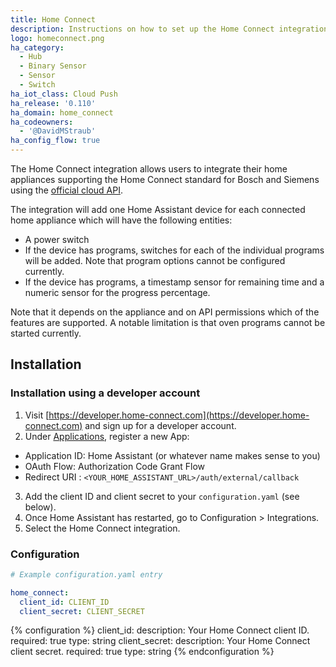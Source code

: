 ```yaml
---
title: Home Connect
description: Instructions on how to set up the Home Connect integration within Home Assistant.
logo: homeconnect.png
ha_category:
  - Hub
  - Binary Sensor
  - Sensor
  - Switch
ha_iot_class: Cloud Push
ha_release: '0.110'
ha_domain: home_connect
ha_codeowners:
  - '@DavidMStraub'
ha_config_flow: true
---
```


The Home Connect integration allows users to integrate their home appliances supporting the Home Connect standard for Bosch and Siemens using the [official cloud API](https://developer.home-connect.com).

The integration will add one Home Assistant device for each connected home appliance which will have the following entities:

- A power switch
- If the device has programs, switches for each of the individual programs will be added. Note that program options cannot be configured currently.
- If the device has programs, a timestamp sensor for remaining time and a numeric sensor for the progress percentage.

Note that it depends on the appliance and on API permissions which of the features are supported. A notable limitation is that oven programs cannot be started currently.

## Installation

### Installation using a developer account

1. Visit [https://developer.home-connect.com](https://developer.home-connect.com) and sign up for a developer account.
2. Under [Applications](https://developer.home-connect.com/applications), register a new App:

- Application ID: Home Assistant (or whatever name makes sense to you)
- OAuth Flow: Authorization Code Grant Flow
- Redirect URI  : `<YOUR_HOME_ASSISTANT_URL>/auth/external/callback`

3. Add the client ID and client secret to your `configuration.yaml` (see below).
4. Once Home Assistant has restarted, go to Configuration > Integrations.
5. Select the Home Connect integration.

### Configuration

```yaml
# Example configuration.yaml entry

home_connect:
  client_id: CLIENT_ID
  client_secret: CLIENT_SECRET
```

{% configuration %}
client_id:
  description: Your Home Connect client ID.
  required: true
  type: string
client_secret:
  description: Your Home Connect client secret.
  required: true
  type: string
{% endconfiguration %}
